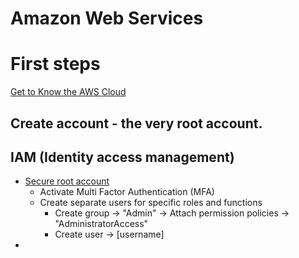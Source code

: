# Amazon Web Services

# First steps
[Get to Know the AWS Cloud](https://aws.amazon.com/getting-started/#Get_to_Know_the_AWS_Cloud)

## Create account - the very root account.

## IAM (Identity access management)
* [Secure root account](https://aws.amazon.com/getting-started/guides/setup-environment/module-two/)
  * Activate Multi Factor Authentication (MFA)
  * Create separate users for specific roles and functions
    * Create group -> "Admin" -> Attach permission policies -> "AdministratorAccess"
    * Create user -> [username]
* 